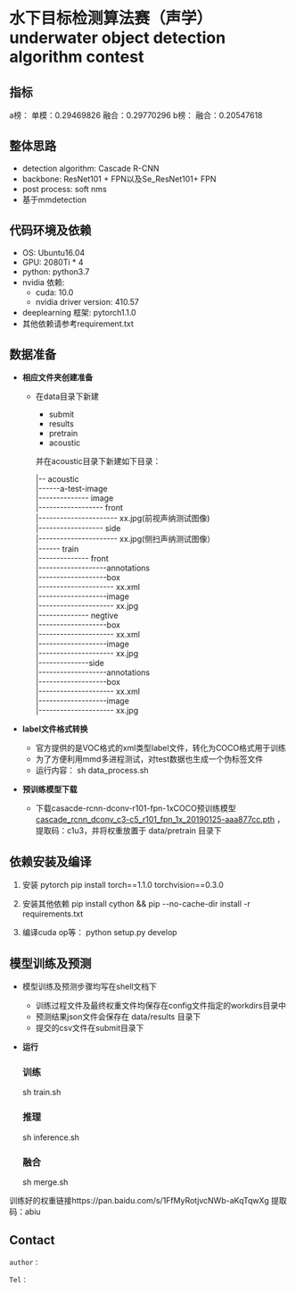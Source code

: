 # 水下目标检测算法赛（声学）  underwater object detection algorithm contest 

## 指标
 a榜：
     单模：0.29469826
     融合：0.29770296
 b榜：
     融合：0.20547618

## 整体思路
   + detection algorithm: Cascade R-CNN 
   + backbone: ResNet101 + FPN以及Se_ResNet101+ FPN
   + post process: soft nms
   + 基于mmdetection

## 代码环境及依赖

+ OS: Ubuntu16.04
+ GPU: 2080Ti * 4
+ python: python3.7
+ nvidia 依赖:
   - cuda: 10.0
   - nvidia driver version: 410.57
+ deeplearning 框架: pytorch1.1.0
+ 其他依赖请参考requirement.txt

## 数据准备

- **相应文件夹创建准备**

  - 在data目录下新建

    - submit
    - results
    - pretrain
    - acoustic
    
    并在acoustic目录下新建如下目录：
 
      |-- acoustic<br>
      |------a-test-image<br>
      |-------------- image<br>
      |------------------ front<br>
      |---------------------- xx.jpg(前视声纳测试图像)<br>
      |------------------ side<br>
      |---------------------- xx.jpg(侧扫声纳测试图像）<br>
      |------ train<br>
      |-------------- front<br>
      |-------------------annotations<br>
      |-------------------box<br>
      |--------------------- xx.xml<br>
      |-------------------image<br>
      |--------------------- xx.jpg<br>
      |-------------- negtive<br>
      |-------------------box<br>
      |--------------------- xx.xml<br>
      |-------------------image<br>
      |--------------------- xx.jpg<br>
      |--------------side<br>
      |-------------------annotations<br>
      |-------------------box<br>
      |--------------------- xx.xml<br>
      |-------------------image<br>
      |--------------------- xx.jpg<br>
    
- **label文件格式转换**

  - 官方提供的是VOC格式的xml类型label文件，转化为COCO格式用于训练
  - 为了方便利用mmd多进程测试，对test数据也生成一个伪标签文件
  - 运行内容：
    sh data_process.sh

- **预训练模型下载**
  
  - 下载casacde-rcnn-dconv-r101-fpn-1xCOCO预训练模型[cascade_rcnn_dconv_c3-c5_r101_fpn_1x_20190125-aaa877cc.pth](https://pan.baidu.com/s/12NbxkQpeoIDQtlrZ8szwIg
  ) ，提取码：c1u3，并将权重放置于 data/pretrain 目录下
## 依赖安装及编译
   1. 安装 pytorch
        pip install torch==1.1.0 torchvision==0.3.0
        
   2. 安装其他依赖
        pip install cython && pip --no-cache-dir install -r requirements.txt

   3. 编译cuda op等：
        python setup.py develop


## 模型训练及预测

   - 模型训练及预测步骤均写在shell文档下

     - 训练过程文件及最终权重文件均保存在config文件指定的workdirs目录中
     - 预测结果json文件会保存在 data/results 目录下
     - 提交的csv文件在submit目录下

- **运行**
   
  ### 训练
    sh train.sh
  ### 推理
    sh inference.sh
  ### 融合
    sh merge.sh
    
训练好的权重链接https://pan.baidu.com/s/1FfMyRotjvcNWb-aKqTqwXg  提取码：abiu 

## Contact

    author：
    
    Tel：
